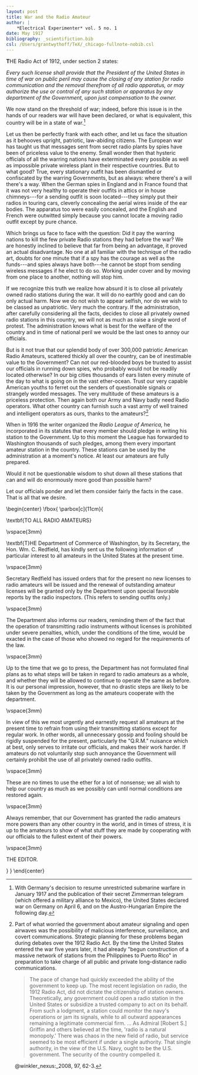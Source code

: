 ```yaml
---
layout: post
title: War and the Radio Amateur
author: |
    *Electrical Experimenter* vol. 5 no. 1
date: May 1917
bibliography: _scientifiction.bib
csl: /Users/grantwythoff/TeX/_chicago-fullnote-nobib.csl
---
```


**T**HE Radio Act of 1912, under section 2 states:

*Every such license shall provide that the President of the United States in time of war on public peril may cause the closing of any station for radio communication and the removal therefrom of all radio apparatus, or may authorize the use or control of any such station or apparatus by any department of the Government, upon just compensation to the owner.*

We now stand on the threshold of war; indeed, before this issue is in the hands of our readers war will have been declared, or what is equivalent, this country will be in a state of war.[^zmm]

Let us then be perfectly frank with each other, and let us face the situation as it behooves upright, patriotic, law-abiding citizens.  The European war has taught us that messages sent from secret radio plants by spies have been of priceless value to the enemy.  Small wonder then that hysteric officials of all the warring nations have exterminated every possible as well as impossible private wireless plant in their respective countries.  But to what good?  True, every stationary outfit has been dismantled or confiscated by the warring Governments, but as always: where there's a will there's a way.  When the German spies in England and in France found that it was not very healthy to operate their outfits in attics or in house chimneys---for a sending outfit is soon located---they simply put their radios in touring cars, cleverly concealing the aerial wires inside of the ear bodies.  The apparatus too were easily concealed, and the English and French were outwitted simply because you cannot locate a moving radio outfit except by pure chance.

Which brings us face to face with the question: Did it pay the warring nations to kill the few private Radio stations they had before the war?  We are honestly inclined to believe that far from being an advantage, it proved an actual disadvantage.  No one at all familiar with the technique of the radio art, doubts for one minute that if a spy has the courage as well as the funds---and spies always have both---he cannot be stopt from sending wireless messages if he elect to do so.  Working under cover and by moving from one place to another, nothing will stop him.

If we recognize this truth we realize how absurd it is to close all privately owned radio stations during the war.  It will do no earthly good and can do only actual harm.  Now we do not wish to appear selfish, nor do we wish to be classed as unpatriotic.  Very much the contrary.  If the administration, after carefully considering all the facts, decides to close all privately owned radio stations in this country, we will not as much as raise a single word of protest.  The administration knows what is best for the welfare of the country and in time of national peril we would be the last ones to annoy our officials.

But is it not true that our splendid body of over 300,000 patriotic American Radio Amateurs, scattered thickly all over the country, can be of inestimable value to the Government?  Can not our red-blooded boys be trusted to assist our officials in running down spies, who probably would not be readily located otherwise?  In our big cities thousands of ears listen every minute of the day to what is going on in the vast ether-ocean.  Trust our very capable American youths to ferret out the senders of questionable signals or strangely worded messages.  The very multitude of these amateurs is a priceless protection.  Then again both our Army and Navy badly need Radio operators.  What other country can furnish such a vast army of well trained and intelligent operators as ours, thanks to the amateurs?[^ctz]

When in 1916 the writer organized the *Radio League of America,* he incorporated in its statutes that every member should pledge in writing his station to the Government.  Up to this moment the League has forwarded to Washington thousands of such pledges, among them every important amateur station in the country.  These stations can be used by the administration at a moment's notice.  At least our amateurs are fully prepared.

Would it not be questionable wisdom to shut down all these stations that can and will do enormously more good than possible harm?

Let our officials ponder and let them consider fairly the facts in the case.  That is all that we desire.

\begin{center}
\fbox{
  \parbox[c]{11cm}{
  
\textbf{TO ALL RADIO AMATEURS}

\vspace{3mm}

\textbf{T}HE Department of Commerce of Washington, by its Secretary, the Hon. Wm. C. Redfield, has kindly sent us the following information of particular interest to all amateurs in the United States at the present time.

\vspace{3mm}

Secretary Redfield has issued orders that for the present no new licenses to radio amateurs will be issued and the renewal of outstanding amateur licenses will be granted only by the Department upon special favorable reports by the radio inspectors. (This refers to sending outfits only.)

\vspace{3mm}

The Department also informs our readers, reminding them of the fact that the operation of transmitting radio instruments without licenses is prohibited under severe penalties, which, under the conditions of the time, would be exacted in the case of those who showed no regard for the requirements of the law.

\vspace{3mm}

Up to the time that we go to press, the Department has not formulated final plans as to what steps will be taken in regard to radio amateurs as a whole, and whether they will be allowed to continue to operate the same as before.  It is our personal impression, however, that no drastic steps are likely to be taken by the Government as long as the amateurs cooperate with the department.

\vspace{3mm}

In view of this we most urgently and earnestly request all amateurs at the present time to refrain from using their transmitting stations except for regular work.  In other words, all unnecessary gossip and fooling should be rigidly suspended for the present, particularly the "Q.R.M." nuisance which at best, only serves to irritate our officials, and makes their work harder.  If amateurs do not voluntarily stop such annoyance the Government will certainly prohibit the use of all privately owned radio outfits.

\vspace{3mm}

These are no times to use the ether for a lot of nonsense; we all wish to help our country as much as we possibly can until normal conditions are restored again.

\vspace{3mm}

Always remember, that our Government has granted the radio amateurs more powers than any other country in the world, and in times of stress, it is up to the amateurs to show of what stuff they are made by cooperating with our officials to the fullest extent of their powers.

\vspace{3mm}

THE EDITOR.

  }
}
\end{center}

[^zmm]: With Germany's decision to resume unrestricted submarine warfare in January 1917 and the publication of their secret Zimmerman telegram (which offered a military alliance to Mexico), the United States declared war on Germany on April 6, and on the Austro-Hungarian Empire the following day.

[^ctz]: Part of what worried the government about amateur signaling and open airwaves was the possibility of malicious interference, surveillance, and covert communications.  Strategic planning for these problems began during debates over the 1912 Radio Act.  By the time the United States entered the war five years later, it had already "begun construction of a massive network of stations from the Philippines to Puerto Rico" in preparation to take charge of all public and private long-distance radio communications.

    > The pace of change had quickly exceeded the ability of the government to keep up.  The most recent legislation on radio, the 1912 Radio Act, did not dictate the citizenship of station owners.  Theoretically, any government could open a radio station in the United States or subsidize a trusted company to act on its behalf.  From such a lodgment, a station could monitor the navy's operations or jam its signals, while to all outward appearances remaining a legitimate commercial firm. … As Admiral [Robert S.] Griffin and others believed at the time, 'radio is a natural monopoly.'  There was chaos in the new field of radio, but service seemed to be most efficient if under a single authority.  That single authority, in the view of the U.S. Navy, ought to be the U.S. government.  The security of the country compelled it.
    
    @winkler_nexus:_2008, 97, 62-3.